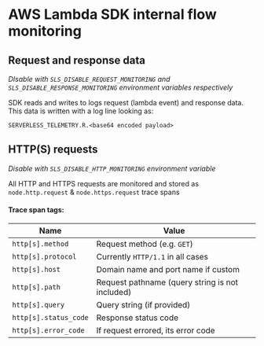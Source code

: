 # AWS Lambda SDK internal flow monitoring

## Request and response data

_DIsable with `SLS_DISABLE_REQUEST_MONITORING` and `SLS_DISABLE_RESPONSE_MONITORING` environment variables respectively_

SDK reads and writes to logs request (lambda event) and response data. This data is written with a log line looking as:

```
SERVERLESS_TELEMETRY.R.<base64 encoded payload>
```

## HTTP(S) requests

_Disable with `SLS_DISABLE_HTTP_MONITORING` environment variable_

All HTTP and HTTPS requests are monitored and stored as `node.http.request` & `node.https.request` trace spans

#### Trace span tags:

| Name                  | Value                                           |
| --------------------- | ----------------------------------------------- |
| `http[s].method`      | Request method (e.g. `GET`)                     |
| `http[s].protocol`    | Currently `HTTP/1.1` in all cases               |
| `http[s].host`        | Domain name and port name if custom             |
| `http[s].path`        | Request pathname (query string is not included) |
| `http[s].query`       | Query string (if provided)                      |
| `http[s].status_code` | Response status code                            |
| `http[s].error_code`  | If request errored, its error code              |
